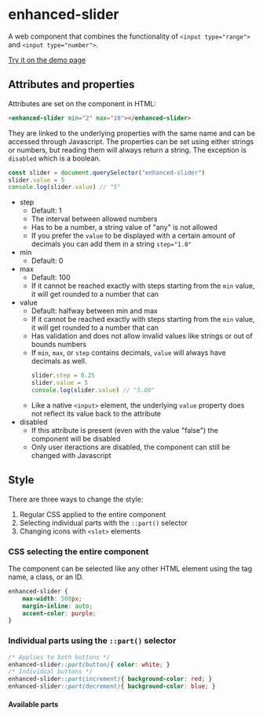 # enhanced-slider

A web component that combines the functionality of `<input type="range">` and `<input type="number">`.

[Try it on the demo page](https://alexander-holm.github.io/enhanced-slider/)

## Attributes and properties

Attributes are set on the component in HTML:
```html
<enhanced-slider min="2" max="10"></enhanced-slider>
```
They are linked to the underlying properties with the same name and can be accessed through Javascript. The properties can be set using either strings or numbers, but reading them will always return a string. The exception is `disabled` which is a boolean.
```javascript
const slider = document.querySelector("enhanced-slider")
slider.value = 5
console.log(slider.value) // "5"
```

+ step
    + Default: 1
    + The interval between allowed numbers
    + Has to be a number, a string value of "any" is not allowed
    + If you prefer the `value` to be displayed with a certain amount of decimals you can add them in a string `step="1.0"`
+ min
    + Default: 0
+ max
    + Default: 100
    + If it cannot be reached exactly with steps starting from the `min` value, it will get rounded to a number that can
+ value
    + Default: halfway between min and max
    + If it cannot be reached exactly with steps starting from the `min` value, it will get rounded to a number that can
    + Has validation and does not allow invalid values like strings or out of bounds numbers
    + If `min`, `max`, or `step` contains decimals, `value` will always have decimals as well.
        ```javascript
        slider.step = 0.25
        slider.value = 5
        console.log(slider.value) // "5.00"
        ```
    + Like a native `<input>` element, the underlying `value` property does not reflect its value back to the attribute
+ disabled
    + If this attribute is present (even with the value "false") the component will be disabled
    + Only user iteractions are disabled, the component can still be changed with Javascript

## Style

There are three ways to change the style:
1. Regular CSS applied to the entire component
2. Selecting individual parts with the `::part()` selector
3. Changing icons with `<slot>` elements

### CSS selecting the entire component

The component can be selected like any other HTML element using the tag name, a class, or an ID.

```css
enhanced-slider {
    max-width: 500px;
    margin-inline: auto;
    accent-color: purple;
}
```

### Individual parts using the `::part()` selector

```css
/* Applies to both buttons */
enhanced-slider::part(button){ color: white; }
/* Individual buttons */
enhanced-slider::part(increment){ background-color: red; }
enhanced-slider::part(decrement){ background-color: blue; }
```

#### Available parts



